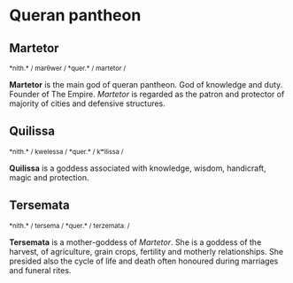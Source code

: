# Queran pantheon

## Martetor

<small>
*nith.*  / marθwer /   
*quer.*  / martetor / 
</small>

**Martetor** is the main god of queran pantheon. God of knowledge and duty. Founder of The Empire. *Martetor* is regarded as the patron and protector of majority of cities and defensive structures.

## Quilissa

<small>
*nith.*  / kwelessa /   
*quer.*  / kʷilissa / 
</small>

**Quilissa** is a goddess associated with knowledge, wisdom, handicraft, magic and protection.

## Tersemata

<small>
*nith.*  / tersema /   
*quer.*  / terzemataː / 
</small>

**Tersemata** is a mother-goddess of *Martetor*. She is a goddess of the harvest, of agriculture, grain crops, fertility and motherly relationships. She presided also the cycle of life and death often honoured during marriages and funeral rites.